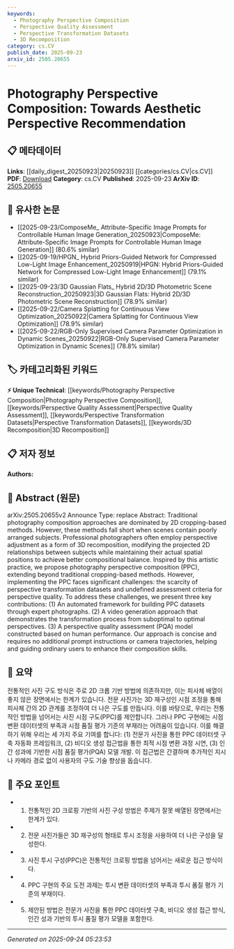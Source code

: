```yaml
---
keywords:
  - Photography Perspective Composition
  - Perspective Quality Assessment
  - Perspective Transformation Datasets
  - 3D Recomposition
category: cs.CV
publish_date: 2025-09-23
arxiv_id: 2505.20655
---
```


<!-- KEYWORD_LINKING_METADATA:
{
  "processed_timestamp": "2025-09-24T05:23:53.556378",
  "vocabulary_version": "1.0",
  "selected_keywords": [
    "Photography Perspective Composition",
    "Perspective Quality Assessment",
    "Perspective Transformation Datasets",
    "3D Recomposition"
  ],
  "rejected_keywords": [],
  "similarity_scores": {
    "Photography Perspective Composition": 0.78,
    "Perspective Quality Assessment": 0.75,
    "Perspective Transformation Datasets": 0.72,
    "3D Recomposition": 0.7
  },
  "extraction_method": "AI_prompt_based",
  "budget_applied": true,
  "candidates_json": {
    "candidates": [
      {
        "surface": "Photography Perspective Composition",
        "canonical": "Photography Perspective Composition",
        "aliases": [
          "PPC"
        ],
        "category": "unique_technical",
        "rationale": "Introduces a novel approach to photography that extends beyond traditional methods, offering a unique perspective on composition.",
        "novelty_score": 0.85,
        "connectivity_score": 0.65,
        "specificity_score": 0.88,
        "link_intent_score": 0.78
      },
      {
        "surface": "Perspective Quality Assessment",
        "canonical": "Perspective Quality Assessment",
        "aliases": [
          "PQA"
        ],
        "category": "unique_technical",
        "rationale": "Represents a new model for evaluating the quality of perspective in photography, which is crucial for linking to quality assessment methods.",
        "novelty_score": 0.78,
        "connectivity_score": 0.7,
        "specificity_score": 0.82,
        "link_intent_score": 0.75
      },
      {
        "surface": "Perspective Transformation Datasets",
        "canonical": "Perspective Transformation Datasets",
        "aliases": [],
        "category": "unique_technical",
        "rationale": "Essential for developing models in photography composition, offering a unique dataset type for linking data resources.",
        "novelty_score": 0.72,
        "connectivity_score": 0.68,
        "specificity_score": 0.8,
        "link_intent_score": 0.72
      },
      {
        "surface": "3D Recomposition",
        "canonical": "3D Recomposition",
        "aliases": [],
        "category": "unique_technical",
        "rationale": "Highlights a specific technique in photography that enhances compositional balance, useful for connecting to 3D modeling techniques.",
        "novelty_score": 0.7,
        "connectivity_score": 0.67,
        "specificity_score": 0.78,
        "link_intent_score": 0.7
      }
    ],
    "ban_list_suggestions": [
      "traditional methods",
      "expert photographs"
    ]
  },
  "decisions": [
    {
      "candidate_surface": "Photography Perspective Composition",
      "resolved_canonical": "Photography Perspective Composition",
      "decision": "linked",
      "scores": {
        "novelty": 0.85,
        "connectivity": 0.65,
        "specificity": 0.88,
        "link_intent": 0.78
      }
    },
    {
      "candidate_surface": "Perspective Quality Assessment",
      "resolved_canonical": "Perspective Quality Assessment",
      "decision": "linked",
      "scores": {
        "novelty": 0.78,
        "connectivity": 0.7,
        "specificity": 0.82,
        "link_intent": 0.75
      }
    },
    {
      "candidate_surface": "Perspective Transformation Datasets",
      "resolved_canonical": "Perspective Transformation Datasets",
      "decision": "linked",
      "scores": {
        "novelty": 0.72,
        "connectivity": 0.68,
        "specificity": 0.8,
        "link_intent": 0.72
      }
    },
    {
      "candidate_surface": "3D Recomposition",
      "resolved_canonical": "3D Recomposition",
      "decision": "linked",
      "scores": {
        "novelty": 0.7,
        "connectivity": 0.67,
        "specificity": 0.78,
        "link_intent": 0.7
      }
    }
  ]
}
-->

# Photography Perspective Composition: Towards Aesthetic Perspective Recommendation

## 📋 메타데이터

**Links**: [[daily_digest_20250923|20250923]] [[categories/cs.CV|cs.CV]]
**PDF**: [Download](https://arxiv.org/pdf/2505.20655.pdf)
**Category**: cs.CV
**Published**: 2025-09-23
**ArXiv ID**: [2505.20655](https://arxiv.org/abs/2505.20655)

## 🔗 유사한 논문
- [[2025-09-23/ComposeMe_ Attribute-Specific Image Prompts for Controllable Human Image Generation_20250923|ComposeMe: Attribute-Specific Image Prompts for Controllable Human Image Generation]] (80.6% similar)
- [[2025-09-19/HPGN_ Hybrid Priors-Guided Network for Compressed Low-Light Image Enhancement_20250919|HPGN: Hybrid Priors-Guided Network for Compressed Low-Light Image Enhancement]] (79.1% similar)
- [[2025-09-23/3D Gaussian Flats_ Hybrid 2D/3D Photometric Scene Reconstruction_20250923|3D Gaussian Flats: Hybrid 2D/3D Photometric Scene Reconstruction]] (78.9% similar)
- [[2025-09-22/Camera Splatting for Continuous View Optimization_20250922|Camera Splatting for Continuous View Optimization]] (78.9% similar)
- [[2025-09-22/RGB-Only Supervised Camera Parameter Optimization in Dynamic Scenes_20250922|RGB-Only Supervised Camera Parameter Optimization in Dynamic Scenes]] (78.8% similar)

## 🏷️ 카테고리화된 키워드
**⚡ Unique Technical**: [[keywords/Photography Perspective Composition|Photography Perspective Composition]], [[keywords/Perspective Quality Assessment|Perspective Quality Assessment]], [[keywords/Perspective Transformation Datasets|Perspective Transformation Datasets]], [[keywords/3D Recomposition|3D Recomposition]]

## 📋 저자 정보

**Authors:** 

## 📄 Abstract (원문)

arXiv:2505.20655v2 Announce Type: replace 
Abstract: Traditional photography composition approaches are dominated by 2D cropping-based methods. However, these methods fall short when scenes contain poorly arranged subjects. Professional photographers often employ perspective adjustment as a form of 3D recomposition, modifying the projected 2D relationships between subjects while maintaining their actual spatial positions to achieve better compositional balance. Inspired by this artistic practice, we propose photography perspective composition (PPC), extending beyond traditional cropping-based methods. However, implementing the PPC faces significant challenges: the scarcity of perspective transformation datasets and undefined assessment criteria for perspective quality. To address these challenges, we present three key contributions: (1) An automated framework for building PPC datasets through expert photographs. (2) A video generation approach that demonstrates the transformation process from suboptimal to optimal perspectives. (3) A perspective quality assessment (PQA) model constructed based on human performance. Our approach is concise and requires no additional prompt instructions or camera trajectories, helping and guiding ordinary users to enhance their composition skills.

## 📝 요약

전통적인 사진 구도 방식은 주로 2D 크롭 기반 방법에 의존하지만, 이는 피사체 배열이 좋지 않은 장면에서는 한계가 있습니다. 전문 사진가는 3D 재구성인 시점 조정을 통해 피사체 간의 2D 관계를 조정하여 더 나은 구도를 만듭니다. 이를 바탕으로, 우리는 전통적인 방법을 넘어서는 사진 시점 구도(PPC)를 제안합니다. 그러나 PPC 구현에는 시점 변환 데이터셋의 부족과 시점 품질 평가 기준의 부재라는 어려움이 있습니다. 이를 해결하기 위해 우리는 세 가지 주요 기여를 합니다: (1) 전문가 사진을 통한 PPC 데이터셋 구축 자동화 프레임워크, (2) 비디오 생성 접근법을 통한 최적 시점 변환 과정 시연, (3) 인간 성과에 기반한 시점 품질 평가(PQA) 모델 개발. 이 접근법은 간결하며 추가적인 지시나 카메라 경로 없이 사용자의 구도 기술 향상을 돕습니다.

## 🎯 주요 포인트

- 1. 전통적인 2D 크로핑 기반의 사진 구성 방법은 주제가 잘못 배열된 장면에서는 한계가 있다.
- 2. 전문 사진가들은 3D 재구성의 형태로 투시 조정을 사용하여 더 나은 구성을 달성한다.
- 3. 사진 투시 구성(PPC)은 전통적인 크로핑 방법을 넘어서는 새로운 접근 방식이다.
- 4. PPC 구현의 주요 도전 과제는 투시 변환 데이터셋의 부족과 투시 품질 평가 기준의 부재이다.
- 5. 제안된 방법은 전문가 사진을 통한 PPC 데이터셋 구축, 비디오 생성 접근 방식, 인간 성과 기반의 투시 품질 평가 모델을 포함한다.


---

*Generated on 2025-09-24 05:23:53*